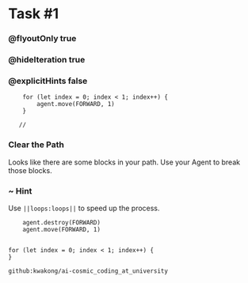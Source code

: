# Task #1
### @flyoutOnly true
### @hideIteration true
### @explicitHints false

``` ghost
    for (let index = 0; index < 1; index++) {
        agent.move(FORWARD, 1)
    }
```
```template
   //     
```

###  Clear the Path

Looks like there are some blocks in your path. Use your Agent to break those blocks.

###  ~ Hint 

Use ``||loops:loops||`` to speed up the process. 

``` blocks
    agent.destroy(FORWARD)
    agent.move(FORWARD, 1)
```
```
```
``` blocks
for (let index = 0; index < 1; index++) {
}
```
``` package
github:kwakong/ai-cosmic_coding_at_university
```
